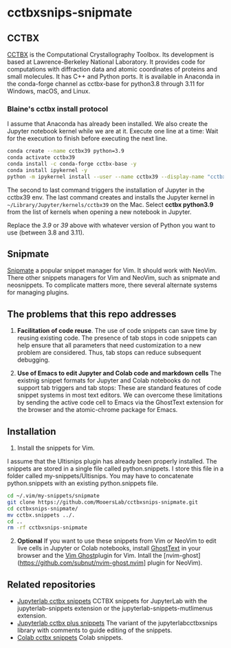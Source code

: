 # cctbxsnips-snipmate

## CCTBX

[CCTBX](https://github.com/cctbx/cctbx_project) is the Computational Crystallography Toolbox. 
Its development is based at Lawrence-Berkeley National Laboratory.
It provides code for computations with diffraction data and atomic coordinates of proteins and small molecules.
It has C++ and Python ports.
It is available in Anaconda in the conda-forge channel as cctbx-base for python3.8 through 3.11 for Windows, macOS, and Linux.

### Blaine's cctbx install protocol

I assume that Anaconda has already been installed. We also create the Jupyter notebook kernel while we are at it. Execute one line at a time: Wait for the execution to finish before executing the next line.

```bash
conda create --name cctbx39 python=3.9
conda activate cctbx39
conda install -c conda-forge cctbx-base -y
conda install ipykernel -y
python -m ipykernel install --user --name cctbx39 --display-name "cctbx python3.9"
```

The second to last command triggers the installation of Jupyter in the cctbx39 env.
The last command creates and installs the Jupyter kernel in `~/Library/Jupyter/kernels/cctbx39` on the Mac.
Select **cctbx python3.9** from the list of kernels when opening a new notebook in Jupyter.

Replace the *3.9* or *39* above with whatever version of Python you want to use (between 3.8 and 3.11).

## Snipmate

[Snipmate](https://github.com/garbas/vim-snipmate) a popular snippet manager for Vim.
It should work with NeoVim.
There other snippets managers for Vim and NeoVim, such as snipmate and neosnippets.
To complicate matters more, there several alternate systems for managing plugins.


## The problems that this repo addresses

1. **Facilitation of code reuse**. The use of code snippets can save time by reusing existing code. The presence of tab stops in code snippets can help ensure that all parameters that need customization to a new problem are considered. Thus, tab stops can reduce subsequent debugging.

2. **Use of Emacs to edit Jupyter and Colab code and markdown cells** The existnig snippet formats for Jupyter and Colab notebooks do not support tab triggers and tab stops: These are standard features of code snippet systems in most text editors. We can overcome these limitations by sending the active code cell to Emacs via the GhostText extension for the browser and the atomic-chrome package for Emacs.

## Installation

1. Install the snippets for Vim.

I assume that the Ultisnips plugin has already been properly installed.
The snippets are stored in a single file called python.snippets.
I store this file in a folder called my-snippets/Ultisnips.
You may have to concatenate python.snippets with an existing python.snippets file.

```bash
cd ~/.vim/my-snippets/snipmate
git clone https://github.com/MooersLab/cctbxsnips-snipmate.git
cd cctbxsnips-snipmate/
mv cctbx.snippets ../.
cd ..
rm -rf cctbxsnips-snipmate
```

2. **Optional** If you want to use these snippets from Vim or NeoVim to edit live cells in Jupyter or Colab notebooks, install [GhostText](https://ghosttext.fregante.com/) in your browser and the [Vim Ghost](https://github.com/raghur/vim-ghost)plugin for Vim. Intall the [nvim-ghost](https://github.com/subnut/nvim-ghost.nvim] plugin for NeoVim).


## Related repositories

- [Jupyterlab cctbx snippets](https://github.com/MooersLab/jupyterlabcctbxsnips) CCTBX snippets for JupyterLab with the jupyterlab-snippets extension or the jupyterlab-snippets-mutlimenus extension.
- [Jupyterlab cctbx plus snippets](https://github.com/MooersLab/jupyterlabcctbxsnipsplus) The variant of the jupyterlabcctbxsnips library with comments to guide editing of the snippets.
- [Colab cctbx snippets](https://github.com/MooersLab/colabcctbxsnips) Colab snippets.
